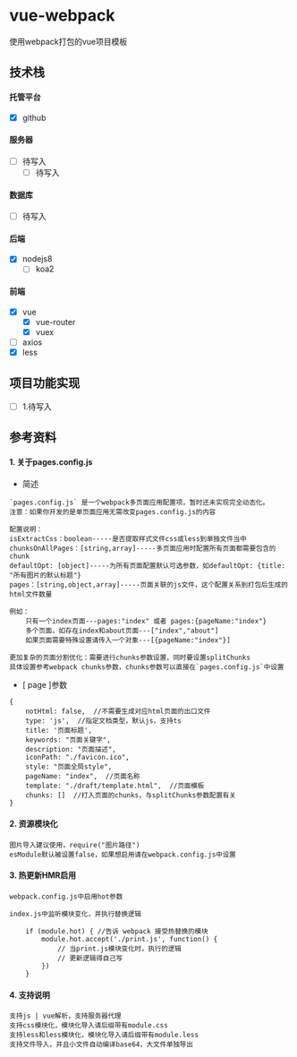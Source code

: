 # vue-webpack

使用webpack打包的vue项目模板

## 技术栈

#### 托管平台

- [x] github

#### 服务器

- [ ] 待写入
    - [ ] 待写入

#### 数据库

- [ ] 待写入

#### 后端

- [x] nodejs8
    - [ ] koa2

#### 前端

- [x] vue
    - [x] vue-router
    - [x] vuex
- [ ] axios
- [x] less

## 项目功能实现

- [ ] 1.待写入

## 参考资料

#### 1. 关于pages.config.js

- 简述

```
`pages.config.js` 是一个webpack多页面应用配置项，暂时还未实现完全动态化。
注意：如果你开发的是单页面应用无需改变pages.config.js的内容

配置说明：
isExtractCss：boolean-----是否提取样式文件css或less到单独文件当中
chunksOnAllPages：[string,array]-----多页面应用时配置所有页面都需要包含的chunk
defaultOpt: [object]-----为所有页面配置默认可选参数，如defaultOpt: {title: "所有图片的默认标题"}
pages：[string,object,array]-----页面关联的js文件，这个配置关系到打包后生成的html文件数量

例如：
    只有一个index页面---pages:"index" 或者 pages:{pageName:"index"}
    多个页面，如存在index和about页面---["index","about"]
    如果页面需要特殊设置请传入一个对象---[{pageName:"index"}]

更加复杂的页面分割优化：需要进行chunks参数设置，同时要设置splitChunks
具体设置参考webpack chunks参数，chunks参数可以直接在`pages.config.js`中设置
```

- [ page ]参数

```
{
    notHtml: false,  //不需要生成对应html页面的出口文件
    type: 'js',  //指定文档类型，默认js，支持ts
    title: '页面标题',
    keywords: "页面关键字",
    description: "页面描述",
    iconPath: "./favicon.ico",
    style: "页面全局style",
    pageName: "index",  //页面名称
    template: "./draft/template.html",  //页面模板
    chunks: []  //打入页面的chunks，与splitChunks参数配置有关
}
```

#### 2. 资源模块化

```
图片导入建议使用，require("图片路径")
esModule默认被设置false，如果想启用请在webpack.config.js中设置
```

#### 3. 热更新HMR启用

```
webpack.config.js中启用hot参数

index.js中监听模块变化，并执行替换逻辑

    if (module.hot) { //告诉 webpack 接受热替换的模块
        module.hot.accept('./print.js', function() {
            // 当print.js模块变化时，执行的逻辑
            // 更新逻辑得自己写
        })
    }

```

#### 4. 支持说明

```
支持js | vue解析，支持服务器代理
支持css模块化，模块化导入请后缀带有module.css
支持less和less模块化，模块化导入请后缀带有module.less
支持文件导入，并且小文件自动编译base64，大文件单独导出
```